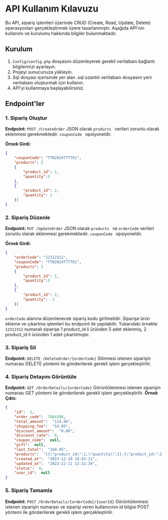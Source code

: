 ﻿# API Kullanım Kılavuzu

Bu API, sipariş işlemleri üzerinde CRUD (Create, Read, Update, Delete) operasyonları gerçekleştirmek üzere tasarlanmıştır. Aşağıda API'nin kullanımı ve kurulumu hakkında bilgiler bulunmaktadır.

## Kurulum

1. `Config/config.php` dosyasını düzenleyerek gerekli veritabanı bağlantı bilgilerinizi ayarlayın.
2. Projeyi sunucunuza yükleyin.
3. Sql dosyası içerisinde yer alan .sql uzantılı veritabanı dosyasını yeni veritabanı oluşturmak için kullanın.
4. API'yi kullanmaya başlayabilirsiniz.

## Endpoint'ler  

### 1. Sipariş Oluştur
  
**Endpoint:**  `POST /CreateOrder`
JSON olarak `products ` verileri zorunlu olarak eklenmesi gerekmektedir. `couponCode ` opsiyoneldir.

**Örnek Girdi:**
```json
{
	"couponCode": "TTN2024TTTT01",
	"products": [
	{
		"product_id": 1,
		"quantity":5
	},
	{
		"product_id": 2,
		"quantity": 1
	}]
}
```

### 2. Sipariş Düzenle
  
**Endpoint:**  `PUT /UpdateOrder`
JSON olarak `products ` ve `orderCode` verileri zorunlu olarak eklenmesi gerekmektedir. `couponCode ` opsiyoneldir.

**Örnek Girdi:**
```json
{
	"orderCode": "12312312",
	"couponCode": "TTN2024TTTT01",
	"products": [
	{
		"product_id": 1,
		"quantity":5
	},
	{
		"product_id": 2,
		"quantity": -1
	}]
}
```
`orderCode` alanına düzenlenecek sipariş kodu girilmelidir. Siparişe ürün ekleme ve çıkartma işlemleri bu endpoint ile yapılabilir. Yukarıdaki örnekte `12312312` numaralı siparişe 1 product_id li üründen 5 adet eklenmiş, 2 product_id li üründen 1 adet çıkartılmıştır.

### 3. Sipariş Sil
  
**Endpoint:**  `DELETE /DeleteOrder/{orderCode}`
Silinmesi istenen siparişin numarası DELETE  yöntemi ile gönderilerek gerekli işlem gerçekleştirilir.

### 4. Sipariş Detayını Görüntüle
  
**Endpoint:**  `GET /OrderDetails/{orderCode}`
Görüntülenmesi istenen siparişin numarası GET yöntemi ile gönderilerek gerekli işlem gerçekleştirilir. 
**Örnek Çıktı:**
```json
{
	"id":  2,
	"order_code":  7884396,
	"total_amount":  "114.96",
	"shipping_fee":  "54.99",
	"discount_amount":  "0.00",
	"discount_rate":  0,
	"coupon_code":  null,
	"gift":  null,
	"last_total":  "169.95",
	"products":  "[{\"product_id\":1,\"quantity\":1},{\"product_id\":2,\"quantity\":3}]",
	"created_at":  "2023-12-10 19:43:21",
	"updated_at":  "2023-12-11 13:32:39",
	"status":  0,
	"user_id":  null
}
```

### 5. Sipariş Tamamla
  
**Endpoint:**  `POST /OrderDetails/{orderCode}/{userId}`
Görüntülenmesi istenen siparişin numarası ve siparişi veren kullanıcının id bilgisi POST yöntemi ile gönderilerek gerekli işlem gerçekleştirilir. 
